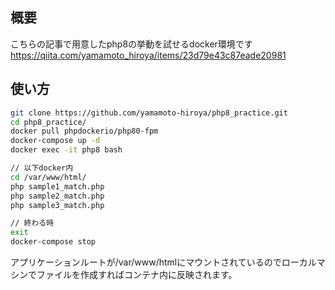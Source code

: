 ## 概要

こちらの記事で用意したphp8の挙動を試せるdocker環境です  
https://qiita.com/yamamoto_hiroya/items/23d79e43c87eade20981

## 使い方

```bash
git clone https://github.com/yamamoto-hiroya/php8_practice.git
cd php8_practice/
docker pull phpdockerio/php80-fpm
docker-compose up -d
docker exec -it php8 bash

// 以下docker内
cd /var/www/html/
php sample1_match.php
php sample2_match.php
php sample3_match.php

// 終わる時
exit
docker-compose stop
```

アプリケーションルートが/var/www/htmlにマウントされているのでローカルマシンでファイルを作成すればコンテナ内に反映されます。
